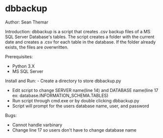 # dbbackup

Author: Sean Themar

Introduction:
dbbackup is a script that creates .csv backup files of a MS SQL Server Database's tables.
The script creates a folder with the current date and creates a .csv for each table in the 
database.  If the folder already exists, the files are overwritten.

Prerequisites:
  - Python 3.X
  - MS SQL Server

Install and Run:
	- Create a directory to store dbbackup.py
  - Edit script to change SERVER name(line 14) and DATABASE name(line 17 ex: database.INFORMATION_SCHEMA.TABLES)
  - Run script through cmd.exe or by double clicking dbbackup.py
  - Script will prompt for the users database name, user, and password
  
Bugs:
  - Cannot handle varbinary
  - Change line 17 so users don't have to change database name
